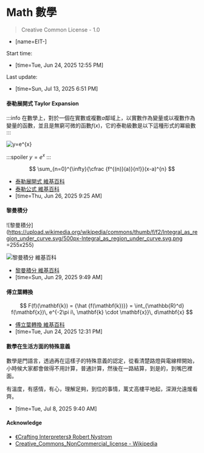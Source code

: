 # Math 數學

> Creative Common License - 1.0

- [name=EIT-]

Start time:
- [time=Tue, Jun 24, 2025 12:55 PM]

Last update:
- [time=Sun, Jul 13, 2025 6:51 PM]

#### 泰勒展開式 Taylor Expansion

:::info
在數學上，對於一個在實數或複數$a$鄰域上，以實數作為變量或以複數作為變量的函數，並且是無窮可微的函數$f(x)$，它的泰勒級數是以下這種形式的冪級數
:::

![$y=e^{x}$](https://upload.wikimedia.org/wikipedia/commons/thumb/6/64/Taylorspolynomialexbig.svg/600px-Taylorspolynomialexbig.svg.png)

<!-- ![多元函數的展開](https://wikimedia.org/api/rest_v1/media/math/render/svg/c429bf7c3300745b302d2906cb24577a309ec9f5) -->

:::spoiler
$y=e^{x}$
:::

$$
\sum_{n=0}^{\infty}{\cfrac {f^{(n)}(a)}{n!}}(x-a)^{n}
$$

- [泰勒展開式 維基百科](https://zh.wikipedia.org/zh-tw/%E6%B3%B0%E5%8B%92%E7%BA%A7%E6%95%B0) 
- [泰勒公式 維基百科](https://zh.m.wikipedia.org/wiki/%E6%B3%B0%E5%8B%92%E5%85%AC%E5%BC%8F)
- [time=Thu, Jun 26, 2025 9:25 AM]


#### 黎曼積分

![黎曼積分](https://upload.wikimedia.org/wikipedia/commons/thumb/f/f2/Integral_as_region_under_curve.svg/500px-Integral_as_region_under_curve.svg.png =255x255)

![黎曼積分 維基百科](https://upload.wikimedia.org/wikipedia/commons/thumb/e/ee/Riemann.gif/500px-Riemann.gif)

- [黎曼積分 維基百科](https://zh.wikipedia.org/wiki/%E9%BB%8E%E6%9B%BC%E7%A7%AF%E5%88%86)
- [time=Sun, Jun 29, 2025 9:49 AM]


#### 傅立葉轉換

$$
F(f)(\mathbf{k}) = {\hat {f(\mathbf{k})}} = \int_{\mathbb{R}^d} f(\mathbf{x})\, e^{-2\pi i\, \mathbf{k} \cdot \mathbf{x}}\, d\mathbf{x}
$$

- [傅立葉轉換 維基百科](https://zh.wikipedia.org/zh-tw/%E5%82%85%E9%87%8C%E5%8F%B6%E5%8F%98%E6%8D%A2)
- [time=Tue, Jun 24, 2025 12:31 PM]


#### 數學在生活方面的特殊意義

數學是門語言，透過再在這樣子的特殊意義的認定，從看清楚路燈與電線桿開始，小時候大家都會做得不用計算，普通計算，然後在一路結算，到是的，到嘴巴裡面。

有溫度，有感情，有心，理解足夠，到位的事情，萬丈高樓平地起，深淵允遠煖看齊。

- [time=Tue, Jul 8, 2025 9:40 AM]

#### Acknowledge

- [《Crafting Interpreters》 Robert Nystrom](
https://play.google.com/store/books/details?id=q0c6EAAAQBAJ)
 - [Creative_Commons_NonCommercial_license - Wikipedia](https://en.wikipedia.org/wiki/Creative_Commons_NonCommercial_license)